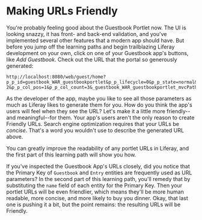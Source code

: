 # Making URLs Friendly [](id=making-urls-friendly)

You're probably feeling good about the Guestbook Portlet now. The UI is looking
snazzy, it has front- and back-end validation, and you've implemented several
other features that a modern app should have. But before you jump off the
learning paths and begin trailblazing Liferay development on your own, click on
one of your Guestbook app's buttons, like *Add Guestbook*. Check out the URL
that the portal so generously generated:

    http://localhost:8080/web/guest/home?p_p_id=guestbook_WAR_guestbookportlet&p_p_lifecycle=0&p_p_state=normal&p_p_mode=view&p_p_col_id=column-2&p_p_col_pos=1&p_p_col_count=3&_guestbook_WAR_guestbookportlet_mvcPath=%2Fhtml%2Fguestbook%2Fedit_guestbook.jsp

As the developer of the app, maybe you like to see all those parameters as much
as Liferay likes to generate them for you. How do you think the app's
users will feel when they see the URL? Let's make it a little more friendly--
and meaningful--for them. Your app's users aren't the only reason to create
Friendly URLs. Search engine optimization requires that your URLs be *concise*.
That's a word you wouldn't use to describe the generated URL above.

You can greatly improve the readability of any portlet URLs in Liferay, and the
first part of this learning path will show you how.

If you've inspected the Guestbook App's URLs closely, did you notice that the
Primary Key of `Guestbook` and `Entry` entities are frequently used as URL
parameters? In the second part of this learning path, you'll remedy that by
substituting the `name` field of each entity for the Primary Key. Then your
portlet URLs will be even friendlier, which means they'll be more human
readable, more concise, and more likely to buy you dinner. Okay, that last one
is pushing it a bit, but the point remains: the resulting URLs will be Friendly.
